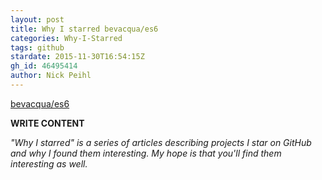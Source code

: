 ```yaml
---
layout: post
title: Why I starred bevacqua/es6
categories: Why-I-Starred
tags: github
stardate: 2015-11-30T16:54:15Z
gh_id: 46495414
author: Nick Peihl
---
```


[bevacqua/es6](star.repo.html_url)

**WRITE CONTENT**

*"Why I starred" is a series of articles describing projects I star on GitHub and why I found them interesting. My hope is that you'll find them interesting as well.*

